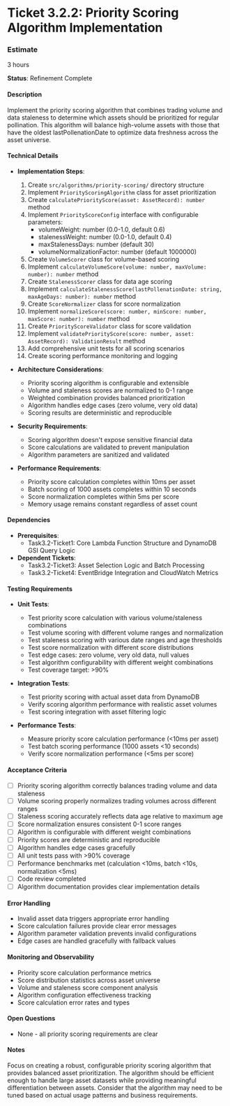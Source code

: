 # Ticket 3.2.2: Priority Scoring Algorithm Implementation

### Estimate
3 hours

**Status**: Refinement Complete

#### Description
Implement the priority scoring algorithm that combines trading volume and data staleness to determine which assets should be prioritized for regular pollination. This algorithm will balance high-volume assets with those that have the oldest lastPollenationDate to optimize data freshness across the asset universe.

#### Technical Details
- **Implementation Steps**:
  1. Create `src/algorithms/priority-scoring/` directory structure
  2. Implement `PriorityScoringAlgorithm` class for asset prioritization
  3. Create `calculatePriorityScore(asset: AssetRecord): number` method
  4. Implement `PriorityScoreConfig` interface with configurable parameters:
     - volumeWeight: number (0.0-1.0, default 0.6)
     - stalenessWeight: number (0.0-1.0, default 0.4)
     - maxStalenessDays: number (default 30)
     - volumeNormalizationFactor: number (default 1000000)
  5. Create `VolumeScorer` class for volume-based scoring
  6. Implement `calculateVolumeScore(volume: number, maxVolume: number): number` method
  7. Create `StalenessScorer` class for data age scoring
  8. Implement `calculateStalenessScore(lastPollenationDate: string, maxAgeDays: number): number` method
  9. Create `ScoreNormalizer` class for score normalization
  10. Implement `normalizeScore(score: number, minScore: number, maxScore: number): number` method
  11. Create `PriorityScoreValidator` class for score validation
  12. Implement `validatePriorityScore(score: number, asset: AssetRecord): ValidationResult` method
  13. Add comprehensive unit tests for all scoring scenarios
  14. Create scoring performance monitoring and logging

- **Architecture Considerations**:
  - Priority scoring algorithm is configurable and extensible
  - Volume and staleness scores are normalized to 0-1 range
  - Weighted combination provides balanced prioritization
  - Algorithm handles edge cases (zero volume, very old data)
  - Scoring results are deterministic and reproducible

- **Security Requirements**:
  - Scoring algorithm doesn't expose sensitive financial data
  - Score calculations are validated to prevent manipulation
  - Algorithm parameters are sanitized and validated

- **Performance Requirements**:
  - Priority score calculation completes within 10ms per asset
  - Batch scoring of 1000 assets completes within 10 seconds
  - Score normalization completes within 5ms per score
  - Memory usage remains constant regardless of asset count

#### Dependencies
- **Prerequisites**:
  - Task3.2-Ticket1: Core Lambda Function Structure and DynamoDB GSI Query Logic
- **Dependent Tickets**:
  - Task3.2-Ticket3: Asset Selection Logic and Batch Processing
  - Task3.2-Ticket4: EventBridge Integration and CloudWatch Metrics

#### Testing Requirements
- **Unit Tests**:
  - Test priority score calculation with various volume/staleness combinations
  - Test volume scoring with different volume ranges and normalization
  - Test staleness scoring with various date ranges and age thresholds
  - Test score normalization with different score distributions
  - Test edge cases: zero volume, very old data, null values
  - Test algorithm configurability with different weight combinations
  - Test coverage target: >90%

- **Integration Tests**:
  - Test priority scoring with actual asset data from DynamoDB
  - Verify scoring algorithm performance with realistic asset volumes
  - Test scoring integration with asset filtering logic

- **Performance Tests**:
  - Measure priority score calculation performance (<10ms per asset)
  - Test batch scoring performance (1000 assets <10 seconds)
  - Verify score normalization performance (<5ms per score)

#### Acceptance Criteria
- [ ] Priority scoring algorithm correctly balances trading volume and data staleness
- [ ] Volume scoring properly normalizes trading volumes across different ranges
- [ ] Staleness scoring accurately reflects data age relative to maximum age
- [ ] Score normalization ensures consistent 0-1 score ranges
- [ ] Algorithm is configurable with different weight combinations
- [ ] Priority scores are deterministic and reproducible
- [ ] Algorithm handles edge cases gracefully
- [ ] All unit tests pass with >90% coverage
- [ ] Performance benchmarks met (calculation <10ms, batch <10s, normalization <5ms)
- [ ] Code review completed
- [ ] Algorithm documentation provides clear implementation details

#### Error Handling
- Invalid asset data triggers appropriate error handling
- Score calculation failures provide clear error messages
- Algorithm parameter validation prevents invalid configurations
- Edge cases are handled gracefully with fallback values

#### Monitoring and Observability
- Priority score calculation performance metrics
- Score distribution statistics across asset universe
- Volume and staleness score component analysis
- Algorithm configuration effectiveness tracking
- Score calculation error rates and types

#### Open Questions
- None - all priority scoring requirements are clear

#### Notes
Focus on creating a robust, configurable priority scoring algorithm that provides balanced asset prioritization. The algorithm should be efficient enough to handle large asset datasets while providing meaningful differentiation between assets. Consider that the algorithm may need to be tuned based on actual usage patterns and business requirements. 